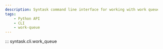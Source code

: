 ```yaml
---
description: Syntask command line interface for working with work queues.
tags:
    - Python API
    - CLI
    - work-queue
---
```


::: syntask.cli.work_queue